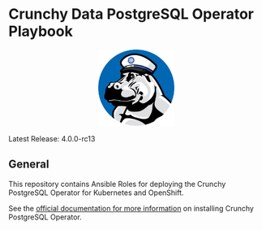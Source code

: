 # Crunchy Data PostgreSQL Operator Playbook

<p align="center">
  <img src="crunchy_logo.png?raw=false" alt="Mr. Crunchy" width="150"/>
</p>

Latest Release: 4.0.0-rc13

## General

This repository contains Ansible Roles for deploying the Crunchy PostgreSQL Operator 
for Kubernetes and OpenShift.

See the [official documentation for more information](https://crunchydata.github.io/postgres-operator/stable/) 
on installing Crunchy PostgreSQL Operator.
